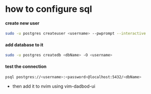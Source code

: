 # how to configure sql

#### create new user
```bash
sudo -u postgres createuser <username> --pwprompt --interactive
```
#### add database to it
```bash
sudo -u postgres createdb <dbName> -O <username>
```

#### test the connection
```bash
psql postgres://<username>:<password>@localhost:5432/<dbName>
```
- then add it to nvim using vim-dadbod-ui
